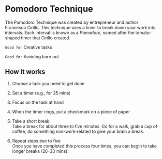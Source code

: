 # Pomodoro Technique  
  
The Pomodoro Technique was created by entrepreneur and author Francesco Cirillo. This technique uses a timer to break down your work into intervals. Each interval is known as a _Pomodoro,_ named after the tomato-shaped timer that Cirillo created.  
  
``Good for``  Creative tasks  
  
``Good for``  Avoiding burn out  
  
## How it works
  
1.    Choose a task you need to get done 
  
2.    Set a timer (e.g., for 25 mins)  
  
3.    Focus on the task at hand
  
4.    When the timer rings, put a checkmark on a piece of paper  
  
5.    Take a short break  
      Take a break for about three to five minutes. Go for a walk, grab a cup of coffee, do something non-work-related to give your brain a break.  
  
6.    Repeat steps two to five   
      Once you have completed this process four times, you can begin to take longer breaks (20–30 mins).  
  
